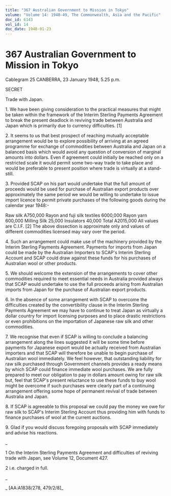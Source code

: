 ```yaml
---
title: "367 Australian Government to Mission in Tokyo"
volume: "Volume 14: 1948-49, The Commonwealth, Asia and the Pacific"
doc_id: 6143
vol_id: 14
doc_date: 1948-01-23
---
```


# 367 Australian Government to Mission in Tokyo

Cablegram 25 CANBERRA, 23 January 1948, 5.25 p.m.

SECRET

Trade with Japan.

1\. We have been giving consideration to the practical measures that might be taken within the framework of the Interim Sterling Payments Agreement to break the present deadlock in reviving trade between Australia and Japan which is primarily due to currency difficulties. [1]

2\. It seems to us that best prospect of reaching mutually acceptable arrangement would be to explore possibility of arriving at an agreed programme for exchange of commodities between Australia and Japan on a balanced basis which would avoid any question of conversion of marginal amounts into dollars. Even if agreement could initially be reached only on a restricted scale it would permit some two-way trade to take place and would be preferable to present position where trade is virtually at a stand-still.

3\. Provided SCAP on his part would undertake that the full amount of proceeds would be used for purchase of Australian export products over approximately the same period we would be willing to undertake to issue import licence to permit private purchases of the following goods during the calendar year 1948:-

Raw silk A750,000 Rayon and fuji silk textiles 6000,000 Rayon yarn 600,000 Milling Silk 25,000 Insulators 40,000 Total A2015,000 All values are C.I.F. [2] The above dissection is approximate only and values of different commodities licensed may vary over the period.

4\. Such an arrangement could make use of the machinery provided by the Interim Sterling Payments Agreement. Payments for imports from Japan could be made by the Australian Importers to SCAP's Interim Sterling Account and SCAP could draw against these funds for his purchases of Australian wool or other products.

5\. We should welcome the extension of the arrangements to cover other commodities required to meet essential needs in Australia provided always that SCAP would undertake to use the full proceeds arising from Australian imports from Japan for the purchase of Australian export products.

6\. In the absence of some arrangement with SCAP to overcome the difficulties created by the convertibility clause in the Interim Sterling Payments Agreement we may have to continue to treat Japan as virtually a dollar country for import licensing purposes and to place drastic restrictions or even prohibitions on the importation of Japanese raw silk and other commodities.

7\. We recognise that even if SCAP is willing to conclude a balancing arrangement along the lines suggested it will be some time before payments for Japanese export would be actually received from Australian importers and that SCAP will therefore be unable to begin purchase of Australian wool immediately. We feel however, that outstanding liability for raw silk purchased through Government channels provides a ready means by which SCAP could finance immediate wool purchases. We are fully prepared to meet our obligation to pay in dollars amount owing for raw silk but, feel that SCAP's present reluctance to use these funds to buy wool might be overcome if such purchases were clearly part of a continuing arrangement offering some hope of permanent revival of trade between Australia and Japan.

8\. If SCAP is agreeable to this proposal we could pay the money we owe for raw silk to SCAP's Interim Sterling Account thus providing him with funds to finance purchases of wool at the current auctions.

9\. Glad if you would discuss foregoing proposals with SCAP immediately and advise his reactions.

_

1 On the Interim Sterling Payments Agreement and difficulties of reviving trade with Japan, see Volume 12, Document 427.

2 i.e. charged in full.

_

_ [AA:A1838/278, 479/2/8]_
